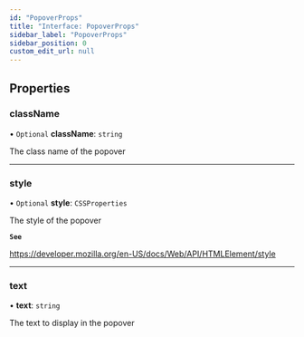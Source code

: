 ```yaml
---
id: "PopoverProps"
title: "Interface: PopoverProps"
sidebar_label: "PopoverProps"
sidebar_position: 0
custom_edit_url: null
---
```


## Properties

### className

• `Optional` **className**: `string`

The class name of the popover

___

### style

• `Optional` **style**: `CSSProperties`

The style of the popover

**`See`**

https://developer.mozilla.org/en-US/docs/Web/API/HTMLElement/style

___

### text

• **text**: `string`

The text to display in the popover
